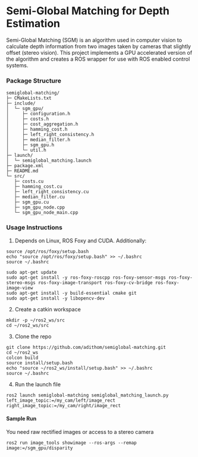 #  Semi-Global Matching for Depth Estimation

Semi-Global Matching (SGM) is an algorithm used in computer vision to calculate depth information from two images taken by cameras that slightly offset (stereo vision). This project implements a GPU accelerated version of the algorithm and creates a ROS wrapper for use with ROS enabled control systems.

### Package Structure
```
semiglobal-matching/
├─ CMakeLists.txt
├─ include/
│  └─ sgm_gpu/
│     ├─ configuration.h
│     ├─ costs.h
│     ├─ cost_aggregation.h
│     ├─ hamming_cost.h
│     ├─ left_right_consistency.h
│     ├─ median_filter.h
│     ├─ sgm_gpu.h
│     └─ util.h
├─ launch/
│  └─ semiglobal_matching.launch
├─ package.xml
├─ README.md
└─ src/
   ├─ costs.cu
   ├─ hamming_cost.cu
   ├─ left_right_consistency.cu
   ├─ median_filter.cu
   ├─ sgm_gpu.cu
   ├─ sgm_gpu_node.cpp
   └─ sgm_gpu_node_main.cpp
```

### Usage Instructions

1. Depends on Linux, ROS Foxy and CUDA. Additionally:
```
source /opt/ros/foxy/setup.bash
echo "source /opt/ros/foxy/setup.bash" >> ~/.bashrc
source ~/.bashrc
```
```
sudo apt-get update
sudo apt-get install -y ros-foxy-roscpp ros-foxy-sensor-msgs ros-foxy-stereo-msgs ros-foxy-image-transport ros-foxy-cv-bridge ros-foxy-image-view
sudo apt-get install -y build-essential cmake git
sudo apt-get install -y libopencv-dev
```

2. Create a catkin workspace
```
mkdir -p ~/ros2_ws/src
cd ~/ros2_ws/src
```
3. Clone the repo
```
git clone https://github.com/adithom/semiglobal-matching.git
cd ~/ros2_ws
colcon build
source install/setup.bash
echo "source ~/ros2_ws/install/setup.bash" >> ~/.bashrc
source ~/.bashrc
```
4. Run the launch file
```
ros2 launch semiglobal-matching semiglobal_matching_launch.py left_image_topic:=/my_cam/left/image_rect right_image_topic:=/my_cam/right/image_rect 
```

#### Sample Run

You need raw rectified images or access to a stereo camera
```
ros2 run image_tools showimage --ros-args --remap image:=/sgm_gpu/disparity
```